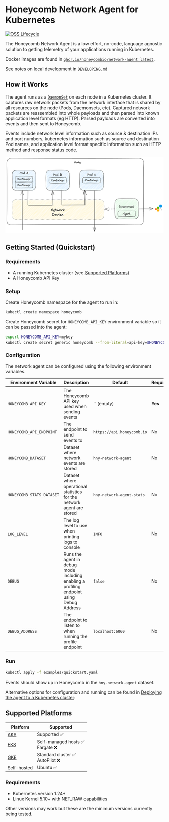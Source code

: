 # Honeycomb Network Agent for Kubernetes

[![OSS Lifecycle](https://img.shields.io/osslifecycle/honeycombio/honeycomb-network-agent)](https://github.com/honeycombio/home/blob/main/honeycomb-oss-lifecycle-and-practices.md)

The Honeycomb Network Agent is a low effort, no-code, language agnostic solution to getting telemetry of your applications running in Kubernetes.

Docker images are found in [`ghcr.io/honeycombio/network-agent:latest`](https://github.com/honeycombio/honeycomb-network-agent/pkgs/container/network-agent).

See notes on local development in [`DEVELOPING.md`](./DEVELOPING.md)

## How it Works

The agent runs as a [`DaemonSet`](https://kubernetes.io/docs/concepts/workloads/controllers/daemonset/) on each node in a Kubernetes cluster.
It captures raw network packets from the network interface that is shared by all resources on the node (Pods, Daemonsets, etc).
Captured network packets are reassembled into whole payloads and then parsed into known application level formats (eg HTTP).
Parsed payloads are converted into events and then sent to Honeycomb.

Events include network level information such as source & destination IPs and port numbers, kubernetes information such as source and destination Pod names, and application level format specific information such as HTTP method and response status code.

![design diagram](./agent_design.png)

## Getting Started (Quickstart)

### Requirements

- A running Kubernetes cluster (see [Supported Platforms](#supported-platforms))
- A Honeycomb API Key

### Setup

Create Honeycomb namespace for the agent to run in:

```sh
kubectl create namespace honeycomb
```

Create Honeycomb secret for `HONEYCOMB_API_KEY` environment variable so it can be passed into the agent:

```sh
export HONEYCOMB_API_KEY=mykey
kubectl create secret generic honeycomb --from-literal=api-key=$HONEYCOMB_API_KEY --namespace=honeycomb
```

### Configuration

The network agent can be configured using the following environment variables.

| Environment Variable      | Description                                                                              | Default                    | Required? |
| ------------------------- | ---------------------------------------------------------------------------------------- | -------------------------- | --------- |
| `HONEYCOMB_API_KEY`       | The Honeycomb API key used when sending events                                           | `` (empty)                 | **Yes**   |
| `HONEYCOMB_API_ENDPOINT`  | The endpoint to send events to                                                           | `https://api.honeycomb.io` | No        |
| `HONEYCOMB_DATASET`       | Dataset where network events are stored                                                  | `hny-network-agent`        | No        |
| `HONEYCOMB_STATS_DATASET` | Dataset where operational statistics for the network agent are stored                    | `hny-network-agent-stats`  | No        |
| `LOG_LEVEL`               | The log level to use when printing logs to console                                       | `INFO`                     | No        |
| `DEBUG`                   | Runs the agent in debug mode including enabling a profiling endpoint using Debug Address | `false`                    | No        |
| `DEBUG_ADDRESS`           | The endpoint to listen to when running the profile endpoint                              | `localhost:6060`           | No        |

### Run

```sh
kubectl apply -f examples/quickstart.yaml
```

Events should show up in Honeycomb in the `hny-network-agent` dataset.

Alternative options for configuration and running can be found in [Deploying the agent to a Kubernetes cluster](./DEVELOPING.md#deploying-the-agent-to-a-kubernetes-cluster):

## Supported Platforms

| Platform                                                             | Supported                             |
| ---------------------------------------------------------------------| ------------------------------------- |
| [AKS](https://azure.microsoft.com/en-gb/products/kubernetes-service) | Supported ✅                          | 
| [EKS](https://aws.amazon.com/eks/)                                   | Self-managed hosts ✅ <br> Fargate ❌  |
| [GKE](https://cloud.google.com/kubernetes-engine)                    | Standard cluster ✅ <br> AutoPilot ❌  |
| Self-hosted                                                          | Ubuntu ✅                             |

### Requirements

- Kubernetes version 1.24+
- Linux Kernel 5.10+ with NET_RAW capabilities

Other versions may work but these are the minimum versions currently being tested.
